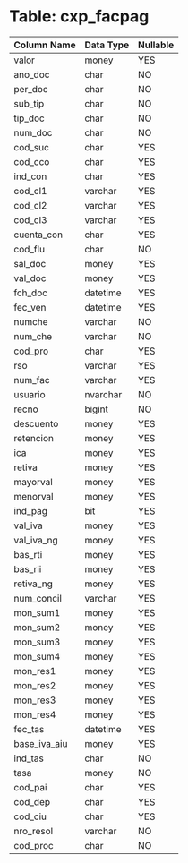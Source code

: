 # Table: cxp_facpag

| Column Name | Data Type | Nullable |
|-------------|-----------|----------|
| valor | money | YES |
| ano_doc | char | NO |
| per_doc | char | NO |
| sub_tip | char | NO |
| tip_doc | char | NO |
| num_doc | char | NO |
| cod_suc | char | YES |
| cod_cco | char | YES |
| ind_con | char | YES |
| cod_cl1 | varchar | YES |
| cod_cl2 | varchar | YES |
| cod_cl3 | varchar | YES |
| cuenta_con | char | YES |
| cod_flu | char | NO |
| sal_doc | money | YES |
| val_doc | money | YES |
| fch_doc | datetime | YES |
| fec_ven | datetime | YES |
| numche | varchar | NO |
| num_che | varchar | NO |
| cod_pro | char | YES |
| rso | varchar | YES |
| num_fac | varchar | YES |
| usuario | nvarchar | NO |
| recno | bigint | NO |
| descuento | money | YES |
| retencion | money | YES |
| ica | money | YES |
| retiva | money | YES |
| mayorval | money | YES |
| menorval | money | YES |
| ind_pag | bit | YES |
| val_iva | money | YES |
| val_iva_ng | money | YES |
| bas_rti | money | YES |
| bas_rii | money | YES |
| retiva_ng | money | YES |
| num_concil | varchar | YES |
| mon_sum1 | money | YES |
| mon_sum2 | money | YES |
| mon_sum3 | money | YES |
| mon_sum4 | money | YES |
| mon_res1 | money | YES |
| mon_res2 | money | YES |
| mon_res3 | money | YES |
| mon_res4 | money | YES |
| fec_tas | datetime | YES |
| base_iva_aiu | money | YES |
| ind_tas | char | NO |
| tasa | money | NO |
| cod_pai | char | YES |
| cod_dep | char | YES |
| cod_ciu | char | YES |
| nro_resol | varchar | NO |
| cod_proc | char | NO |
